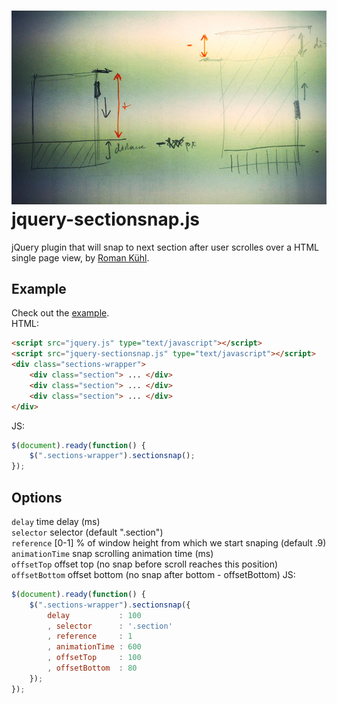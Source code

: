 ![alt tag](assets/ilustr.jpg)
jquery-sectionsnap.js
===========

jQuery plugin that will snap to next section after user scrolles over a HTML single page view, by [Roman Kühl](http://www.kuhl.pl).  

Example
---
Check out the [example](http://kuhl.pl/github/sectionsnap/).  
HTML:    
```html
<script src="jquery.js" type="text/javascript"></script>  
<script src="jquery-sectionsnap.js" type="text/javascript"></script>
<div class="sections-wrapper">
	<div class="section"> ... </div>
	<div class="section"> ... </div>
	<div class="section"> ... </div>
</div>
```  
JS:  
```javascript
$(document).ready(function() {
	$(".sections-wrapper").sectionsnap();
});
```
Options
---
```delay``` time delay (ms)  
```selector``` selector (default ".section")  
```reference``` [0-1] % of window height from which we start snaping (default .9)  
```animationTime``` snap scrolling animation time (ms)  
```offsetTop``` offset top (no snap before scroll reaches this position)  
```offsetBottom``` offset bottom (no snap after bottom - offsetBottom)
JS:  
```javascript
$(document).ready(function() {
	$(".sections-wrapper").sectionsnap({
		delay 			: 100
		, selector 		: '.section'
		, reference 	: 1
		, animationTime : 600
		, offsetTop 	: 100
		, offsetBottom 	: 80
	});
});
```  



